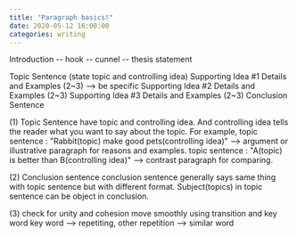 ```yaml
---
title: "Paragraph basics!"
date: 2020-05-12 16:00:00
categories: writing
---
```

Introduction
 -- hook
 -- cunnel
 -- thesis statement
 
Topic Sentence (state topic and controlling idea)
  Supporting Idea #1
    Details and Examples (2~3) --> be specific
  Supporting Idea #2
    Details and Examples (2~3)
  Supporting Idea #3
    Details and Examples (2~3)
Conclusion Sentence

(1) Topic Sentence have topic and controlling idea.
And controlling idea tells the reader what you want to say about the topic.
For example,
topic sentence : "Rabbit(topic) make good pets(controlling idea)" --> argument or illustrative paragraph for reasons and examples.
topic sentence : "A(topic) is better than B(controlling idea)"  --> contrast paragraph for comparing.
 
(2) Conclusion sentence
   conclusion sentence generally says same thing with topic sentence but with different format.
   Subject(topics) in topic sentence can be object in conclusion.

(3) check for unity and cohesion
   move smoothly using transition and key word
       key word --> repetiting, other repetition --> similar word
   
